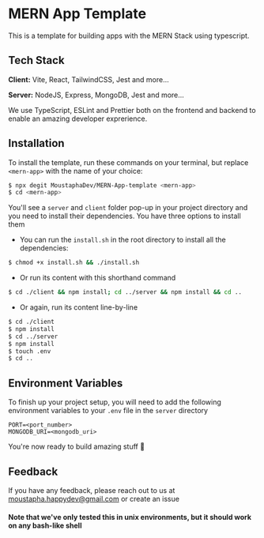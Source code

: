 # MERN App Template

This is a template for building apps with the MERN Stack using typescript.

## Tech Stack

**Client:** Vite, React, TailwindCSS, Jest and more...

**Server:** NodeJS, Express, MongoDB, Jest and more...

We use TypeScript, ESLint and Prettier both on the frontend and backend to enable an amazing developer exprerience.

## Installation

To install the template, run these commands on your terminal, but replace `<mern-app>` with the name of your choice:

```bash
$ npx degit MoustaphaDev/MERN-App-template <mern-app>
$ cd <mern-app>
```

You'll see a `server` and `client` folder pop-up in your project directory and you need to install their dependencies. You have three options to install them

- You can run the `install.sh` in the root directory to install all the dependencies:

```bash
$ chmod +x install.sh && ./install.sh

```

- Or run its content with this shorthand command

```bash
$ cd ./client && npm install; cd ../server && npm install && cd ..
```

- Or again, run its content line-by-line

```bash
$ cd ./client
$ npm install
$ cd ../server
$ npm install
$ touch .env
$ cd ..
```

## Environment Variables

To finish up your project setup, you will need to add the following environment variables to your `.env` file in the `server` directory

```
PORT=<port_number>
MONGODB_URI=<mongodb_uri>
```

You're now ready to build amazing stuff 🚀

## Feedback

If you have any feedback, please reach out to us at moustapha.happydev@gmail.com or create an issue

#### Note that we've only tested this in unix environments, but it should work on any bash-like shell
